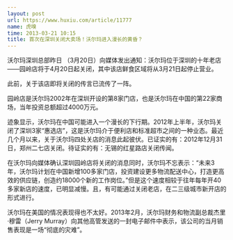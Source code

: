 ```yaml
---
layout: post
url: https://www.huxiu.com/article/11777
name: 虎嗅
time: 2013-03-21 10:15
title: 首次在深圳关闭大卖场！沃尔玛进入漫长的黄昏？
---
```

沃尔玛深圳总部昨日 （3月20日）向媒体发出通知：沃尔玛位于深圳的十年老店——园岭店将于4月20日起关闭，其中该店鲜食区域将从3月21日起停止营业。

此前，关于该店即将关闭的传言已流传了一阵。

园岭店是沃尔玛2002年在深圳开设的第8家门店，也是沃尔玛在中国的第22家商场，当年投资总额超过4000万元。

迹象显示，沃尔玛在中国可能进入一个漫长的下行期。2012年上半年，沃尔玛关闭了深圳3家“惠选店”，这是沃尔玛介于便利店和标准超市之间的一种业态。最近几个月以来，关于沃尔玛四处关店的消息此起彼伏。已证实的有：2012年12月31日，郑州二七店关闭。待证实的有：无锡的红星路店关闭传闻。

在沃尔玛向媒体确认深圳园岭店将关闭的消息同时，沃尔玛不忘表示：“未来3年，沃尔玛计划在中国新增100多家门店，投资建设更多物流配送中心，打造更高效的供应链，创造约18000个新的工作岗位。”但是这个速度相较于往年每年开40多家新店的速度，已明显减慢。且，有可能通过关闭老店，在二三级城市新开店的形式进行。

沃尔玛在美国的情况表现得也不太好。2013年2月，沃尔玛财务和物流副总裁杰里·穆雷（Jerry Murray）向其他高管发送的一封电子邮件中表示，该公司的当月销售表现是一场“彻底的灾难”。

